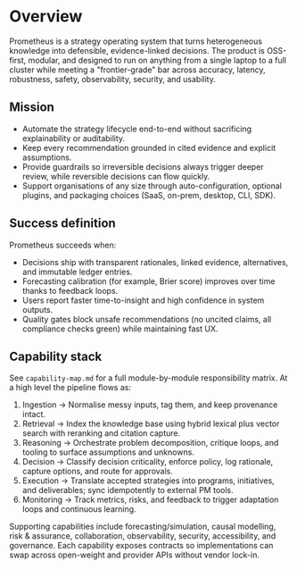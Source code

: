 # Overview

Prometheus is a strategy operating system that turns heterogeneous knowledge into
defensible, evidence-linked decisions. The product is OSS-first, modular, and
designed to run on anything from a single laptop to a full cluster while meeting
a "frontier-grade" bar across accuracy, latency, robustness, safety,
observability, security, and usability.

## Mission

- Automate the strategy lifecycle end-to-end without sacrificing explainability
  or auditability.
- Keep every recommendation grounded in cited evidence and explicit
  assumptions.
- Provide guardrails so irreversible decisions always trigger deeper review,
  while reversible decisions can flow quickly.
- Support organisations of any size through auto-configuration, optional
  plugins, and packaging choices (SaaS, on-prem, desktop, CLI, SDK).

## Success definition

Prometheus succeeds when:

- Decisions ship with transparent rationales, linked evidence, alternatives, and
  immutable ledger entries.
- Forecasting calibration (for example, Brier score) improves over time thanks to
  feedback loops.
- Users report faster time-to-insight and high confidence in system outputs.
- Quality gates block unsafe recommendations (no uncited claims, all compliance
  checks green) while maintaining fast UX.

## Capability stack

See `capability-map.md` for a full module-by-module responsibility matrix. At a
high level the pipeline flows as:

1. Ingestion → Normalise messy inputs, tag them, and keep provenance intact.
2. Retrieval → Index the knowledge base using hybrid lexical plus vector search
   with reranking and citation capture.
3. Reasoning → Orchestrate problem decomposition, critique loops, and tooling to
   surface assumptions and unknowns.
4. Decision → Classify decision criticality, enforce policy, log rationale,
   capture options, and route for approvals.
5. Execution → Translate accepted strategies into programs, initiatives, and
   deliverables; sync idempotently to external PM tools.
6. Monitoring → Track metrics, risks, and feedback to trigger adaptation loops
   and continuous learning.

Supporting capabilities include forecasting/simulation, causal modelling, risk &
assurance, collaboration, observability, security, accessibility, and
governance. Each capability exposes contracts so implementations can swap across
open-weight and provider APIs without vendor lock-in.
